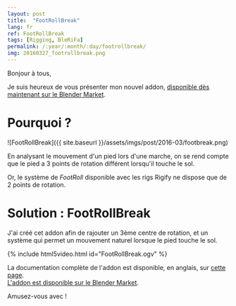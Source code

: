 ```yaml
---
layout: post
title:  "FootRollBreak"
lang: fr
ref: FootRollBreak
tags: [Rigging, BleRiFa]
permalink: /:year/:month/:day/footrollbreak/
img: 20160327_footrollbreak.png
---
```


Bonjour à tous,

Je suis heureux de vous présenter mon nouvel addon, [disponible dès maintenant sur le Blender Market][1].  

# Pourquoi ?
![FootRollBreak]({{ site.baseurl }}/assets/imgs/post/2016-03/footbreak.png)

En analysant le mouvement d'un pied lors d'une marche, on se rend compte que le pied a 3 points de rotation différent lorsqu'il touche le sol.

Or, le système de _FootRoll_ disponible avec les rigs Rigify ne dispose que de 2 points de rotation.  

# Solution : FootRollBreak  

J'ai créé cet addon afin de rajouter un 3ème centre de rotation, et un système qui permet un mouvement naturel lorsque le pied touche le sol.

{% include html5video.html id="FootRollBreak.ogv" %}

La documentation complète de l'addon est disponible, en anglais, sur [cette page][2].  
[L'addon est disponible sur le Blender Market][1].

Amusez-vous avec !

[1]: https://cgcookiemarkets.com/all-products/footrollbreak/
[2]: http://blerifa.com/tools/FootRollBreak/
